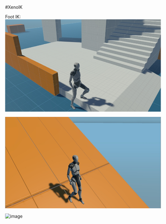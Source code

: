 #XenoIK

Foot IK:
![image](https://github.com/Svily/XenoIK/blob/master/Assets/Image/image01.jpg)

![image](https://github.com/Svily/XenoIK/blob/master/Assets/Image/image02.jpg)

![image](https://github.com/Svily/XenoIK/blob/master/Assets/Image/Foot%20Ik.gif)

